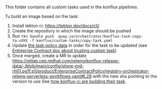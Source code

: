 This folder contains all custom tasks used in the konflux pipelines.

Tu build an image based on the task:
1. Install tekton ci: https://tekton.dev/docs/cli/
1. Create the repository in which the image should be pushed
1. Run `
tkn bundle push  quay.io/orchestrator/konflux-task-copy-ta:vXXX -f konflux/custom-tasks/copy-task.yaml
`
1. Update [the task policy data](../policy-data/task-bundles.yaml.yaml) in order for the task to be updated (see [Entreprise Contract doc about trusting custom task](https://enterprisecontract.dev/docs/ec-policies/trusting_tasks.html#_adding_a_custom_task_to_the_trusted_task_list))
1. Once merged, create a MR to update https://gitlab.cee.redhat.com/releng/konflux-release-data/-/blob/main/config/stone-prd-rh01.pg1f.p1/product/EnterpriseContractPolicy/registry-orchestrator-releng-serverless-workflows.yaml#L28 with the new sha pointing to the version to use
See [how konflux-ci are building their task](https://github.com/konflux-ci/build-definitions/blob/main/hack/build-and-push.sh).